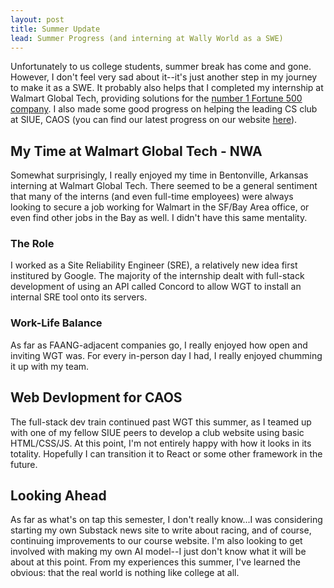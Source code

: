 ```yaml
---
layout: post
title: Summer Update
lead: Summer Progress (and interning at Wally World as a SWE)
---
```

Unfortunately to us college students, summer break has come and gone. However, I don't feel very sad about it--it's just another step in my journey to make it as a SWE. It probably also helps that I completed my internship at Walmart Global Tech, providing solutions for the [number 1 Fortune 500 company](https://fortune.com/ranking/fortune500/). I also made some good progress on helping the leading CS club at SIUE, CAOS (you can find our latest progress on our website [here](https://caos.cs.siue.edu/)). 

## My Time at Walmart Global Tech - NWA
Somewhat surprisingly, I really enjoyed my time in Bentonville, Arkansas interning at Walmart Global Tech. There seemed to be a general sentiment that many of the interns (and even full-time employees) were always looking to secure a job working for Walmart in the SF/Bay Area office, or even find other jobs in the Bay as well. I didn't have this same mentality.

### The Role
I worked as a Site Reliability Engineer (SRE), a relatively new idea first institured by Google. The majority of the internship dealt with full-stack development of using an API called Concord to allow WGT to install an internal SRE tool onto its servers. 

### Work-Life Balance
As far as FAANG-adjacent companies go, I really enjoyed how open and inviting WGT was. For every in-person day I had, I really enjoyed chumming it up with my team.

## Web Devlopment for CAOS
The full-stack dev train continued past WGT this summer, as I teamed up with one of my fellow SIUE peers to develop a club website using basic HTML/CSS/JS. At this point, I'm not entirely happy with how it looks in its totality. Hopefully I can transition it to React or some other framework in the future.

## Looking Ahead
As far as what's on tap this semester, I don't really know...I was considering starting my own Substack news site to write about racing, and of course, continuing improvements to our course website. I'm also looking to get involved with making my own AI model--I just don't know what it will be about at this point. From my experiences this summer, I've learned the obvious: that the real world is nothing like college at all.